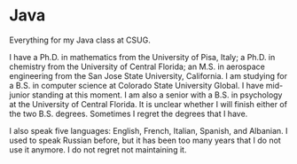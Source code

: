 # Java
Everything for my Java class at CSUG.

I have a Ph.D. in mathematics from the University of Pisa, Italy; a Ph.D. in chemistry from the University of Central Florida; an M.S. in aerospace engineering from the San Jose State University, California. I am studying for a B.S. in computer science at Colorado State University Global. I have mid-junior standing at this moment. I am also a senior with a B.S. in psychology at the University of Central Florida. It is unclear whether I will finish either of the two B.S. degrees. Sometimes I regret the degrees that I have.

I also speak five languages: English, French, Italian, Spanish, and Albanian. I used to speak Russian before, but it has been too many years that I do not use it anymore. I do not regret not maintaining it.

